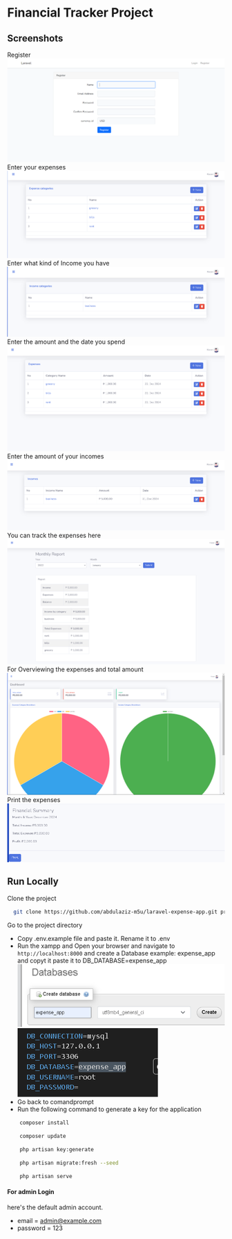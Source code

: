 # Financial Tracker Project

## Screenshots

Register
![preview img](/preview.png)
Enter your expenses
![preview img](/preview7.png)
Enter what kind of Income you have
![preview img](/preview4.png)
Enter the amount and the date you spend
![preview img](/preview6.png)
Enter the amount of your incomes
![preview img](/preview3.png)
You can track the expenses here
![preview img](/preview2.png)
For Overviewing the expenses and total amount 
![preview img](/preview9.png)
Print the expenses
![preview img](/preview5.png)





## Run Locally

Clone the project

```bash
  git clone https://github.com/abdulaziz-m5u/laravel-expense-app.git project-name
```

Go to the project directory

 - Copy .env.example file and paste it. Rename it to .env
 - Run the xampp and Open your browser and navigate to `http://localhost:8000`  and create a Database example: expense_app and copyt it paste it to DB_DATABASE=expense_app
![preview img](/preview8.png)
![preview img](/preview10.png)
 - Go back to comandprompt
 - Run the following command to generate a key for the application

```bash
    composer install
```

```bash
    composer update
```

```bash
    php artisan key:generate
```

```bash
    php artisan migrate:fresh --seed
```

```bash
    php artisan serve
```

#### For admin Login
here's the default admin account.

-   email = admin@example.com
-   password = 123
